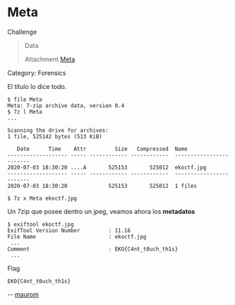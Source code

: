 Meta
====

Challenge

> Data
>
> Attachment
> [Meta](https://github.com/estebancano-dev/CTF-Writeups/blob/master/20200626%20Ekoparty%20Pre-CTF/Files/Meta?raw=true)

Category: Forensics

El título lo dice todo.

    $ file Meta
    Meta: 7-zip archive data, version 0.4
    $ 7z l Meta
    ...
    
    Scanning the drive for archives:
    1 file, 525142 bytes (513 KiB)
    
       Date      Time    Attr         Size   Compressed  Name
    ------------------- ----- ------------ ------------  ------------------------
    2020-07-03 18:30:20 ....A       525153       525012  ekoctf.jpg
    ------------------- ----- ------------ ------------  ------------------------
    2020-07-03 18:30:20             525153       525012  1 files

    $ 7z x Meta ekoctf.jpg

Un 7zip que posee dentro un jpeg, veamos ahora los **metadatos**

    $ exiftool ekoctf.jpg
    ExifTool Version Number         : 11.16
    File Name                       : ekoctf.jpg
     ...
    Comment                         : EKO{C4nt_t0uch_th1s}
     ...

Flag

    EKO{C4nt_t0uch_th1s}

-- [maurom](https://maurom.com/)
